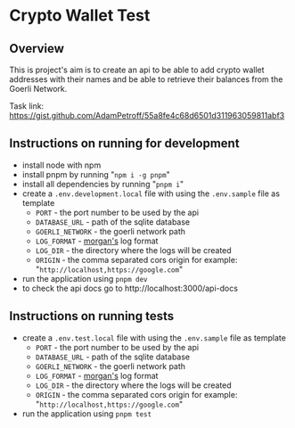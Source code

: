 # Crypto Wallet Test

## Overview

This is project's aim is to create an api to be able to add crypto wallet addresses with their names and be able to retrieve their balances from the Goerli Network.

Task link: https://gist.github.com/AdamPetroff/55a8fe4c68d6501d311963059811abf3

## Instructions on running for development

* install node with npm
* install pnpm by running "`npm i -g pnpm`"
* install all dependencies by running "`pnpm i`"
* create a `.env.development.local` file with using the `.env.sample` file as template
  * `PORT` - the port number to be used by the api
  * `DATABASE_URL` - path of the sqlite database
  * `GOERLI_NETWORK` - the goerli network path
  * `LOG_FORMAT` - [morgan's](https://www.npmjs.com/package/morgan) log format
  * `LOG_DIR` - the directory where the logs will be created
  * `ORIGIN` - the comma separated cors origin for example: "`http://localhost,https://google.com`"
* run the application using `pnpm dev`
* to check the api docs go to http://localhost:3000/api-docs

## Instructions on running tests

* create a `.env.test.local` file with using the `.env.sample` file as template
  * `PORT` - the port number to be used by the api
  * `DATABASE_URL` - path of the sqlite database
  * `GOERLI_NETWORK` - the goerli network path
  * `LOG_FORMAT` - [morgan's](https://www.npmjs.com/package/morgan) log format
  * `LOG_DIR` - the directory where the logs will be created
  * `ORIGIN` - the comma separated cors origin for example: "`http://localhost,https://google.com`"
* run the application using `pnpm test`